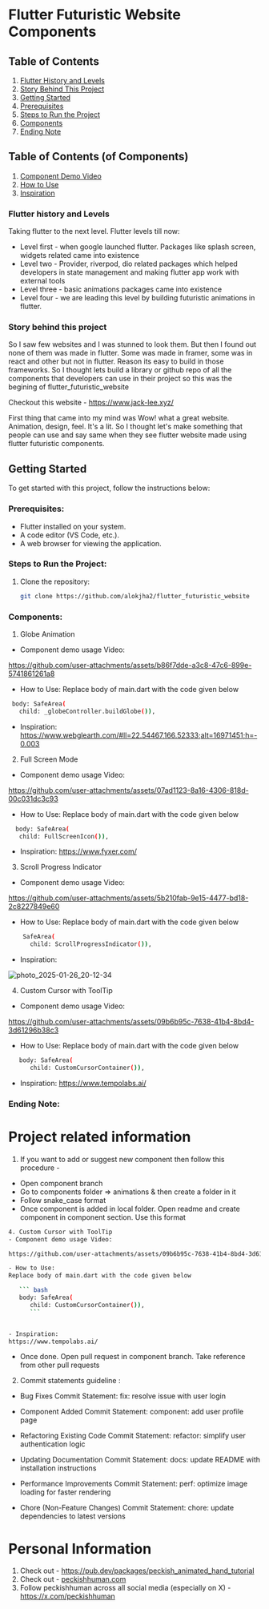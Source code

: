 # Flutter Futuristic Website Components

## Table of Contents

1. [Flutter History and Levels](#flutter-history-and-levels)
2. [Story Behind This Project](#story-behind-this-project)
3. [Getting Started](#getting-started)
4. [Prerequisites](#prerequisites)
5. [Steps to Run the Project](#steps-to-run-the-project)
6. [Components](#components)
7. [Ending Note](#ending-note)

## Table of Contents (of Components)
1. [Component Demo Video]()
2. [How to Use]()
3. [Inspiration]()

### Flutter history and Levels 
Taking flutter to the next level. Flutter levels till now: 
- Level first - when google launched flutter. Packages like splash screen, widgets related came into existence
- Level two - Provider, riverpod, dio related packages which helped developers in state management and making flutter app work with external tools 
- Level three - basic animations packages came into existence
- Level four - we are leading this level by building futuristic animations in flutter. 

### Story behind this project 
So I saw few websites and I was stunned to look them. But then I found out none of them was made in flutter. 
Some was made in framer, some was in react and other but not in flutter. Reason its easy to build in those frameworks. 
So I thought lets build a library or github repo of all the components that developers can use in their project so this was the begining of flutter_futuristic_website

Checkout this website - https://www.jack-lee.xyz/

First thing that came into my mind was Wow! what a great website. Animation, design, feel. It's a lit. So I thought let's make something that people can use and say same when they see flutter website made using flutter futuristic components. 



## Getting Started

To get started with this project, follow the instructions below:


### Prerequisites:
- Flutter installed on your system.
- A code editor (VS Code, etc.).
- A web browser for viewing the application.

### Steps to Run the Project:

1. Clone the repository:
   ```bash
   git clone https://github.com/alokjha2/flutter_futuristic_website


### Components:


1. Globe Animation
- Component demo usage Video:

https://github.com/user-attachments/assets/b86f7dde-a3c8-47c6-899e-5741861261a8

- How to Use: 
Replace body of main.dart with the code given below

```bash
 body: SafeArea(
   child: _globeController.buildGlobe()),
```

- Inspiration: 
https://www.webglearth.com/#ll=22.54467,166.52333;alt=16971451;h=-0.003


2. Full Screen Mode
- Component demo usage Video:

https://github.com/user-attachments/assets/07ad1123-8a16-4306-818d-00c031dc3c93

- How to Use: 
Replace body of main.dart with the code given below 

```bash
  body: SafeArea(
   child: FullScreenIcon()),
```

- Inspiration: 
https://www.fyxer.com/

3. Scroll Progress Indicator
- Component demo usage Video:

https://github.com/user-attachments/assets/5b210fab-9e15-4477-bd18-2c8227849e60

- How to Use: 
Replace body of main.dart with the code given below 

```bash
    SafeArea(
      child: ScrollProgressIndicator()),
```

- Inspiration: 

![photo_2025-01-26_20-12-34](https://github.com/user-attachments/assets/0e245b2a-bf6b-487b-81ef-0d635d1dc847)


4. Custom Cursor with ToolTip
- Component demo usage Video:

https://github.com/user-attachments/assets/09b6b95c-7638-41b4-8bd4-3d61296b38c3

- How to Use: 
Replace body of main.dart with the code given below 

```bash
   body: SafeArea(
      child: CustomCursorContainer()),
```

- Inspiration: 
https://www.tempolabs.ai/



### Ending Note:

# Project related information
1. If you want to add or suggest new component then follow this procedure - 
- Open component branch 
- Go to components folder => animations & then create a folder in it
- Follow snake_case format
- Once component is added in local folder. Open readme and create component in component section. Use this format

``` bash
4. Custom Cursor with ToolTip
- Component demo usage Video:

https://github.com/user-attachments/assets/09b6b95c-7638-41b4-8bd4-3d61296b38c3

- How to Use: 
Replace body of main.dart with the code given below 

   ``` bash
   body: SafeArea(
      child: CustomCursorContainer()),
      ```


- Inspiration: 
https://www.tempolabs.ai/

```
- Once done. Open pull request in component branch. Take reference from other pull requests

2. Commit statements guideline : 
- Bug Fixes
Commit Statement: fix: resolve issue with user login

- Component Added
Commit Statement: component: add user profile page

- Refactoring Existing Code
Commit Statement: refactor: simplify user authentication logic

- Updating Documentation
Commit Statement: docs: update README with installation instructions

- Performance Improvements
Commit Statement: perf: optimize image loading for faster rendering

- Chore (Non-Feature Changes)
Commit Statement: chore: update dependencies to latest versions


# Personal Information
1. Check out - https://pub.dev/packages/peckish_animated_hand_tutorial  
2. Check out - [peckishhuman.com](https://peckishhuman.com/)
3. Follow peckishhuman across all social media (especially on X) - https://x.com/peckishhuman















